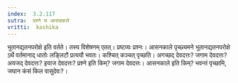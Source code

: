 ```yaml
---
index:  3.2.117
sutra:  प्रश्ने च आसन्नकले
vritti:  kashika 
---
```


भुतानद्यतनपरोक्षे इति वर्तते। तस्य विशेषणम् एतत्। प्रष्टव्यः प्रश्नः। आसनकाले पृच्छ्यमने भूतानद्यतनपरोक्षे ऽर्थे वर्तमानाद् धातोः लङ्लिटौ प्रत्ययौ भवतः। कश्चित् कञ्चत् पृच्छति। अगच्छद् देवदत्तः? जगाम देवदत्तः? अयजद् देवदत्तः? इयाज देवदत्तः? प्रश्ने इति किम्? जगाम देवदत्तः। आसनकाले इति किम्? भवन्तं पृच्छामि, जघान कंसं किल वासुदेवः?।

